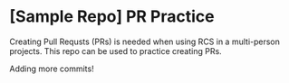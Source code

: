 # [Sample Repo] PR Practice
Creating Pull Requsts (PRs) is needed when using RCS in a multi-person projects.
This repo can be used to practice creating PRs.

Adding more commits!